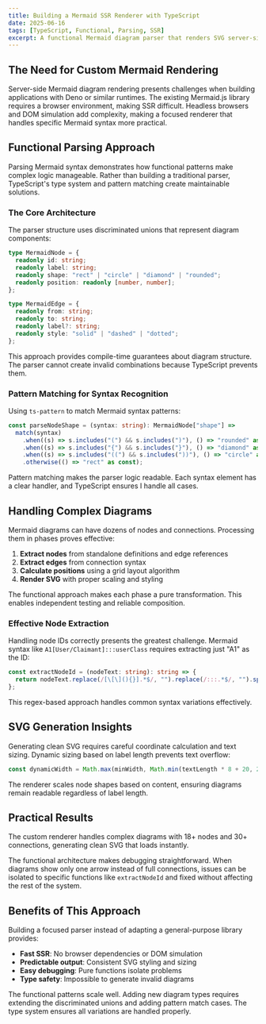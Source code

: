 ```yaml
---
title: Building a Mermaid SSR Renderer with TypeScript
date: 2025-06-16
tags: [TypeScript, Functional, Parsing, SSR]
excerpt: A functional Mermaid diagram parser that renders SVG server-side, using TypeScript patterns to keep complex parsing logic manageable.
---
```


## The Need for Custom Mermaid Rendering

Server-side Mermaid diagram rendering presents challenges when building applications with Deno or similar runtimes. The existing Mermaid.js library requires a browser environment, making SSR difficult. Headless browsers and DOM simulation add complexity, making a focused renderer that handles specific Mermaid syntax more practical.

## Functional Parsing Approach

Parsing Mermaid syntax demonstrates how functional patterns make complex logic manageable. Rather than building a traditional parser, TypeScript's type system and pattern matching create maintainable solutions.

### The Core Architecture

The parser structure uses discriminated unions that represent diagram components:

```typescript
type MermaidNode = {
  readonly id: string;
  readonly label: string;
  readonly shape: "rect" | "circle" | "diamond" | "rounded";
  readonly position: readonly [number, number];
};

type MermaidEdge = {
  readonly from: string;
  readonly to: string;
  readonly label?: string;
  readonly style: "solid" | "dashed" | "dotted";
};
```

This approach provides compile-time guarantees about diagram structure. The parser cannot create invalid combinations because TypeScript prevents them.

### Pattern Matching for Syntax Recognition

Using `ts-pattern` to match Mermaid syntax patterns:

```typescript
const parseNodeShape = (syntax: string): MermaidNode["shape"] =>
  match(syntax)
    .when((s) => s.includes("(") && s.includes(")"), () => "rounded" as const)
    .when((s) => s.includes("{") && s.includes("}"), () => "diamond" as const)
    .when((s) => s.includes("((") && s.includes("))"), () => "circle" as const)
    .otherwise(() => "rect" as const);
```

Pattern matching makes the parser logic readable. Each syntax element has a clear handler, and TypeScript ensures I handle all cases.

## Handling Complex Diagrams

Mermaid diagrams can have dozens of nodes and connections. Processing them in phases proves effective:

1. **Extract nodes** from standalone definitions and edge references
2. **Extract edges** from connection syntax
3. **Calculate positions** using a grid layout algorithm
4. **Render SVG** with proper scaling and styling

The functional approach makes each phase a pure transformation. This enables independent testing and reliable composition.

### Effective Node Extraction

Handling node IDs correctly presents the greatest challenge. Mermaid syntax like `A1[User/Claimant]:::userClass` requires extracting just "A1" as the ID:

```typescript
const extractNodeId = (nodeText: string): string => {
  return nodeText.replace(/[\[\](){}].*$/, "").replace(/:::.*$/, "").split(/\s+/)[0];
};
```

This regex-based approach handles common syntax variations effectively.

## SVG Generation Insights

Generating clean SVG requires careful coordinate calculation and text sizing. Dynamic sizing based on label length prevents text overflow:

```typescript
const dynamicWidth = Math.max(minWidth, Math.min(textLength * 8 + 20, 200));
```

The renderer scales node shapes based on content, ensuring diagrams remain readable regardless of label length.

## Practical Results

The custom renderer handles complex diagrams with 18+ nodes and 30+ connections, generating clean SVG that loads instantly.

The functional architecture makes debugging straightforward. When diagrams show only one arrow instead of full connections, issues can be isolated to specific functions like `extractNodeId` and fixed without affecting the rest of the system.

## Benefits of This Approach

Building a focused parser instead of adapting a general-purpose library provides:

- **Fast SSR**: No browser dependencies or DOM simulation
- **Predictable output**: Consistent SVG styling and sizing
- **Easy debugging**: Pure functions isolate problems
- **Type safety**: Impossible to generate invalid diagrams

The functional patterns scale well. Adding new diagram types requires extending the discriminated unions and adding pattern match cases. The type system ensures all variations are handled properly.
